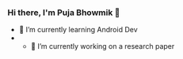 ### Hi there, I'm Puja Bhowmik 👋
- 🌱 I’m currently learning Android Dev
- - 🔭 I’m currently working on a research paper
<!--
**Bhowmik-puja/Bhowmik-puja** is a ✨ _special_ ✨ repository because its `README.md` (this file) appears on your GitHub profile.

Here are some ideas to get you started:

- 🔭 I’m currently working on ...
- 🌱 I’m currently learning ...
- 👯 I’m looking to collaborate on ...
- 🤔 I’m looking for help with ...
- 💬 Ask me about ...
- 📫 How to reach me: ...
- 😄 Pronouns: ...
- ⚡ Fun fact: ...
-->
